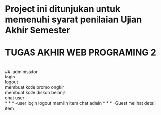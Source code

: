 # Project ini ditunjukan untuk memenuhi syarat penilaian Ujian Akhir Semester
TUGAS AKHIR WEB PROGRAMING 2
=====================================
\
##-administator\
  login\
  logout\
  membuat kode promo ongkir\
  membuat kode diskon belanja\
  chat user\
  *
  *
  *
-user
  login
  logout
  memilih item
  chat admin
  *
  *
  *
-Guest 
  melihat detail item
